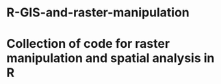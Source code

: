 # R-GIS-and-raster-manipulation

# Collection of code for raster manipulation and spatial analysis in R
